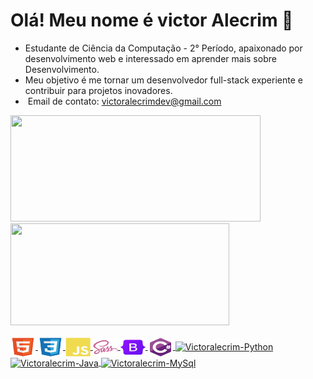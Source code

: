 ## <h1> Olá! Meu nome é victor Alecrim 👋</h1>

-  Estudante de Ciência da Computação - 2° Período, apaixonado por desenvolvimento web e interessado em aprender mais sobre Desenvolvimento. 
-  Meu objetivo é me tornar um desenvolvedor full-stack experiente e contribuir para projetos inovadores.
- ‍ Email de contato: victoralecrimdev@gmail.com

<div align="left">
  <a href="https://github.com/Victoralecrim">
  <img height="170em" width="400" src="https://github-readme-stats-sigma-five.vercel.app/api?username=Victoralecrim&show_icons=true&theme=dracula&include_all_commits=true&count_private=true" />
  <img height="163em" width="350" src="https://github-readme-stats-sigma-five.vercel.app/api/top-langs/?username=Victoralecrim&layout=compact&langs_count=7&theme=github_dark"/>
</div>
  
<div style="display: inline_block"><br>
  <img align="center" alt="Victoralecrim-HTML" height="30" width="40" src="https://raw.githubusercontent.com/devicons/devicon/master/icons/html5/html5-original.svg">
  <img align="center" alt="Victoralecrim-CSS" height="30" width="40" src="https://raw.githubusercontent.com/devicons/devicon/master/icons/css3/css3-original.svg">
  <img align="center" alt="Victoralecrim-JS" height="30" width="40" src="https://raw.githubusercontent.com/devicons/devicon/master/icons/javascript/javascript-plain.svg">
  <img align="center" alt="Victoralecrim-SASS" height="30" width="40" src="https://raw.githubusercontent.com/devicons/devicon/master/icons/sass/sass-original.svg">
  <img align="center" alt="Victoralecrim-Bootstrap" height="30" width="40" src="https://raw.githubusercontent.com/devicons/devicon/master/icons/bootstrap/bootstrap-original.svg">
  <img align="center" alt="Victoralecrim-Csharp" height="30" width="40" src="https://raw.githubusercontent.com/devicons/devicon/master/icons/csharp/csharp-original.svg">

  <img align="center" alt="Victoralecrim-Python" height="30" width="40" src="https://cdn.jsdelivr.net/gh/devicons/devicon/icons/python/python-original.svg" />
  
  <img align="center" alt="Victoralecrim-Java"  height="30" width="40" src="https://cdn.jsdelivr.net/gh/devicons/devicon@latest/icons/java/java-original-wordmark.svg" />
  
 <img align="center" alt="Victoralecrim-MySql" height="30" width="40" src="https://cdn.jsdelivr.net/gh/devicons/devicon/icons/mysql/mysql-original.svg" />
          
          
 </div>

